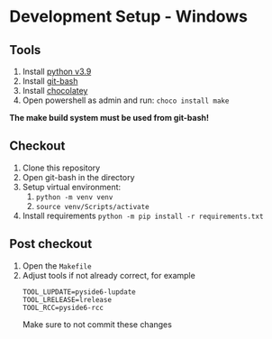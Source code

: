 # Development Setup - Windows

## Tools

1. Install  [python v3.9](https://www.python.org/downloads/)
1. Install  [git-bash](https://git-scm.com/downloads)
1. Install [chocolatey](https://chocolatey.org/install)
1. Open powershell as admin and run: `choco install make`

**The make build system must be used from git-bash!**

## Checkout

1. Clone this repository
1. Open git-bash in the directory
1. Setup virtual environment:
    1. `python -m venv venv`
    1. `source venv/Scripts/activate`
1. Install requirements `python -m pip install -r requirements.txt`

## Post checkout

1. Open the `Makefile`
1. Adjust tools if not already correct, for example
    ```
   TOOL_LUPDATE=pyside6-lupdate
   TOOL_LRELEASE=lrelease
   TOOL_RCC=pyside6-rcc
   ```
   Make sure to not commit these changes
   
